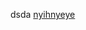 dsda
[nyihnyeye](https://github.com/afifsuwandi/softcartretailer_dataplatform/blob/main/OLTP%20Database)
